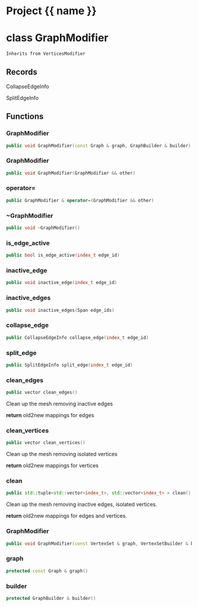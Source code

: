 <script setup>
import {useRoute} from 'vitepress'
const {path} = useRoute()
const tokens = path.split('/')
const words = tokens[2].split('-');
for (let i = 0; i < words.length; i++) {
    words[i] = words[i].charAt(0).toUpperCase() + words[i].slice(1);
    words[i] = words[i].replace('geode', 'Geode')
}
const name = words.join('-');
</script>
# Project {{ name }}

# class GraphModifier


```cpp
Inherits from VerticesModifier
```



## Records

CollapseEdgeInfo

SplitEdgeInfo



## Functions

### GraphModifier

```cpp
public void GraphModifier(const Graph & graph, GraphBuilder & builder)
```


### GraphModifier

```cpp
public void GraphModifier(GraphModifier && other)
```


### operator=

```cpp
public GraphModifier & operator=(GraphModifier && other)
```


### ~GraphModifier

```cpp
public void ~GraphModifier()
```


### is_edge_active

```cpp
public bool is_edge_active(index_t edge_id)
```


### inactive_edge

```cpp
public void inactive_edge(index_t edge_id)
```


### inactive_edges

```cpp
public void inactive_edges(Span edge_ids)
```


### collapse_edge

```cpp
public CollapseEdgeInfo collapse_edge(index_t edge_id)
```


### split_edge

```cpp
public SplitEdgeInfo split_edge(index_t edge_id)
```


### clean_edges

```cpp
public vector clean_edges()
```


 Clean up the mesh removing inactive edges

**return** old2new mappings for edges

### clean_vertices

```cpp
public vector clean_vertices()
```


 Clean up the mesh removing isolated vertices

**return** old2new mappings for vertices

### clean

```cpp
public std::tuple<std::vector<index_t>, std::vector<index_t> > clean()
```


 Clean up the mesh removing inactive edges, isolated vertices.

**return** old2new mappings for edges and vertices.

### GraphModifier

```cpp
public void GraphModifier(const VertexSet & graph, VertexSetBuilder & builder, MeshModifierFactoryKey key)
```


### graph

```cpp
protected const Graph & graph()
```


### builder

```cpp
protected GraphBuilder & builder()
```




